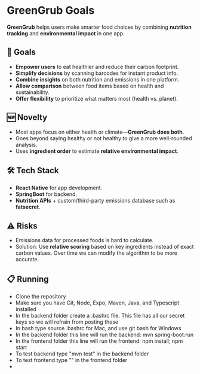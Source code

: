 # GreenGrub Goals

**GreenGrub** helps users make smarter food choices by combining **nutrition tracking** and **environmental impact** in one app.

## 🎯 Goals

- **Empower users** to eat healthier and reduce their carbon footprint.
- **Simplify decisions** by scanning barcodes for instant product info.
- **Combine insights** on both nutrition and emissions in one platform.
- **Allow comparison** between food items based on health and sustainability.
- **Offer flexibility** to prioritize what matters most (health vs. planet).

## 🆕 Novelty

- Most apps focus on either health or climate—**GreenGrub does both**.
- Goes beyond saying healthy or not healthy to give a more well-rounded analysis.
- Uses **ingredient order** to estimate **relative environmental impact**.

## 🛠️ Tech Stack

- **React Native** for app development.
- **SpringBoot** for backend.
- **Nutrition APIs** + custom/third-party emissions database such as **fatsecret**.

## ⚠️ Risks

- Emissions data for processed foods is hard to calculate.
- Solution: Use **relative scoring** based on key ingredients instead of exact carbon values. Over time we can modify the algorithm to be more accurate.

## 📋 Running

- Clone the repository
- Make sure you have Git, Node, Expo, Maven, Java, and Typescript installed
- In the backend folder create a .bashrc file. This file has all our secret keys so we will refrain from posting these
- In bash type source .bashrc for Mac, and use git bash for Windows
- In the backend folder this line will run the backend: mvn spring-boot:run
- In the frontend folder this line will run the frontend: npm install; npm start
- To test backend type "mvn test" in the backend folder
- To test frontend type "" in the frontend folder
- 

